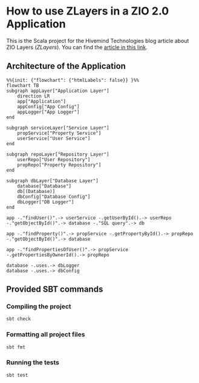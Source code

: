 # How to use ZLayers in a ZIO 2.0 Application

This is the Scala project for the Hivemind Technologies blog article about ZIO Layers (_ZLayers_).
You can find the [article in this link](http://hivemindtechnologies.com).

## Architecture of the Application

```mermaid
%%{init: {"flowchart": {"htmlLabels": false}} }%%
flowchart TB
subgraph appLayer["Application Layer"]
    direction LR
    app["Application"]
    appConfig["App Config"]
    appLogger["App Logger"]
end

subgraph serviceLayer["Service Layer"]
    propService["Property Service"]
    userService["User Service"]
end

subgraph repoLayer["Repository Layer"]
    userRepo["User Repository"]
    propRepo["Property Repository"]
end

subgraph dbLayer["Database Layer"]
    database["Database"]
    db[(Database)]
    dbConfig["Database Config"]
    dbLogger["DB Logger"]
end

app -."findUser()".-> userService -.getUserById().-> userRepo -."getObjectById()".-> database -."SQL query".-> db

app -."findProperty()".-> propService -.getPropertyById().-> propRepo -."getObjectById()".-> database

app -."findPropertiesOfUser()".-> propService -.getPropertiesByOwnerId().-> propRepo

database -.uses.-> dbLogger
database -.uses.-> dbConfig
```


## Provided SBT commands

### Compiling the project

```bash
sbt check
```

### Formatting all project files

```bash
sbt fmt
```

### Running the tests

```bash
sbt test
```
